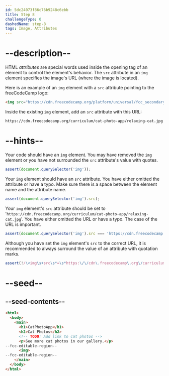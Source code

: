 ```yaml
---
id: 5dc24073f86c76b9248c6ebb
title: Step 8
challengeType: 0
dashedName: step-8
tags: Image, Attributes
---
```


# --description--

HTML <dfn>attributes</dfn> are special words used inside the opening tag of an element to control the element's behavior. The `src` attribute in an `img` element specifies the image's URL (where the image is located).

Here is an example of an `img` element with a `src` attribute pointing to the freeCodeCamp logo:

```html
<img src="https://cdn.freecodecamp.org/platform/universal/fcc_secondary.svg">
```

Inside the existing `img` element, add an `src` attribute with this URL:

`https://cdn.freecodecamp.org/curriculum/cat-photo-app/relaxing-cat.jpg`

# --hints--

Your code should have an `img` element. You may have removed the `img` element or you have not surrounded the `src` attribute's value with quotes.

```js
assert(document.querySelector('img'));
```

Your `img` element should have an `src` attribute. You have either omitted the attribute or have a typo. Make sure there is a space between the element name and the attribute name.

```js
assert(document.querySelector('img').src);
```

Your `img` element's `src` attribute should be set to '`https://cdn.freecodecamp.org/curriculum/cat-photo-app/relaxing-cat.jpg`'. You have either omitted the URL or have a typo. The case of the URL is important.

```js
assert(document.querySelector('img').src === 'https://cdn.freecodecamp.org/curriculum/cat-photo-app/relaxing-cat.jpg');
```

Although you have set the `img` element's `src` to the correct URL, it is recommended to always surround the value of an attribute with quotation marks.

```js
assert(!/\<img\s+src\s*=\s*https:\/\/cdn\.freecodecamp\.org\/curriculum\/cat-photo-app\/relaxing-cat\.jpg/.test(code));
```

# --seed--

## --seed-contents--

```html
<html>
  <body>
    <main>
      <h1>CatPhotoApp</h1>
      <h2>Cat Photos</h2>
      <!-- TODO: Add link to cat photos -->
      <p>See more cat photos in our gallery.</p>
--fcc-editable-region--
      <img>
--fcc-editable-region--
    </main>
  </body>
</html>
```


